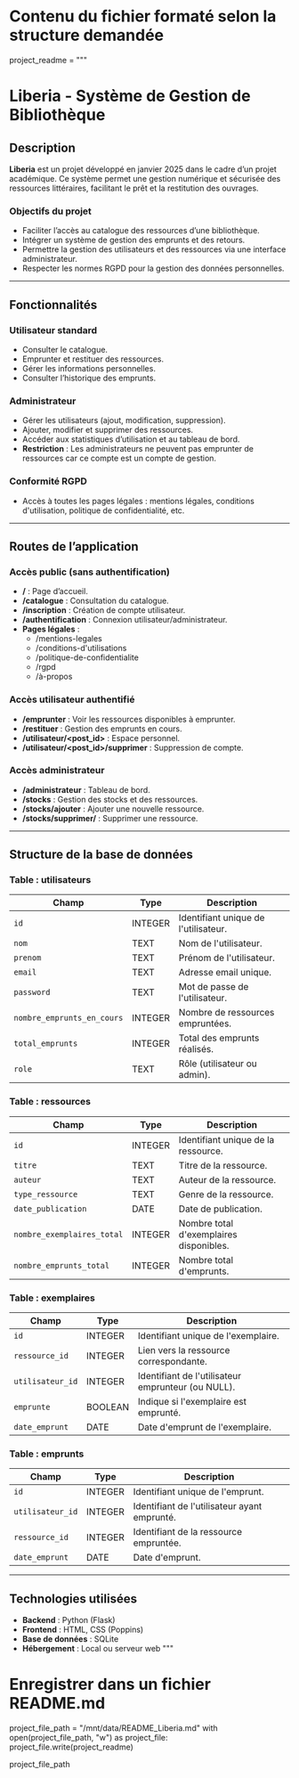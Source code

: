 # Contenu du fichier formaté selon la structure demandée
project_readme = """
# Liberia - Système de Gestion de Bibliothèque

## Description

**Liberia** est un projet développé en janvier 2025 dans le cadre d’un projet académique. Ce système permet une gestion numérique et sécurisée des ressources littéraires, facilitant le prêt et la restitution des ouvrages.

### Objectifs du projet
- Faciliter l’accès au catalogue des ressources d’une bibliothèque.
- Intégrer un système de gestion des emprunts et des retours.
- Permettre la gestion des utilisateurs et des ressources via une interface administrateur.
- Respecter les normes RGPD pour la gestion des données personnelles.

---

## Fonctionnalités

### Utilisateur standard
- Consulter le catalogue.
- Emprunter et restituer des ressources.
- Gérer les informations personnelles.
- Consulter l’historique des emprunts.

### Administrateur
- Gérer les utilisateurs (ajout, modification, suppression).
- Ajouter, modifier et supprimer des ressources.
- Accéder aux statistiques d’utilisation et au tableau de bord.
- **Restriction** : Les administrateurs ne peuvent pas emprunter de ressources car ce compte est un compte de gestion.

### Conformité RGPD
- Accès à toutes les pages légales : mentions légales, conditions d'utilisation, politique de confidentialité, etc.

---

## Routes de l’application

### Accès public (sans authentification)
- **/** : Page d’accueil.
- **/catalogue** : Consultation du catalogue.
- **/inscription** : Création de compte utilisateur.
- **/authentification** : Connexion utilisateur/administrateur.
- **Pages légales** :
  - /mentions-legales
  - /conditions-d'utilisations
  - /politique-de-confidentialite
  - /rgpd
  - /à-propos

### Accès utilisateur authentifié
- **/emprunter** : Voir les ressources disponibles à emprunter.
- **/restituer** : Gestion des emprunts en cours.
- **/utilisateur/<post_id>** : Espace personnel.
- **/utilisateur/<post_id>/supprimer** : Suppression de compte.

### Accès administrateur
- **/administrateur** : Tableau de bord.
- **/stocks** : Gestion des stocks et des ressources.
- **/stocks/ajouter** : Ajouter une nouvelle ressource.
- **/stocks/supprimer/<id>** : Supprimer une ressource.

---

## Structure de la base de données

### Table : utilisateurs
| Champ                  | Type      | Description                                      |
|------------------------|-----------|--------------------------------------------------|
| `id`                  | INTEGER   | Identifiant unique de l'utilisateur.            |
| `nom`                 | TEXT      | Nom de l'utilisateur.                           |
| `prenom`              | TEXT      | Prénom de l'utilisateur.                        |
| `email`               | TEXT      | Adresse email unique.                           |
| `password`            | TEXT      | Mot de passe de l'utilisateur.                  |
| `nombre_emprunts_en_cours` | INTEGER | Nombre de ressources empruntées.               |
| `total_emprunts`      | INTEGER   | Total des emprunts réalisés.                    |
| `role`                | TEXT      | Rôle (utilisateur ou admin).                    |

### Table : ressources
| Champ                   | Type      | Description                                     |
|-------------------------|-----------|-------------------------------------------------|
| `id`                   | INTEGER   | Identifiant unique de la ressource.            |
| `titre`                | TEXT      | Titre de la ressource.                         |
| `auteur`               | TEXT      | Auteur de la ressource.                        |
| `type_ressource`       | TEXT      | Genre de la ressource.                         |
| `date_publication`     | DATE      | Date de publication.                           |
| `nombre_exemplaires_total` | INTEGER | Nombre total d'exemplaires disponibles.       |
| `nombre_emprunts_total`| INTEGER   | Nombre total d'emprunts.                       |

### Table : exemplaires
| Champ             | Type      | Description                                      |
|-------------------|-----------|--------------------------------------------------|
| `id`             | INTEGER   | Identifiant unique de l'exemplaire.             |
| `ressource_id`   | INTEGER   | Lien vers la ressource correspondante.           |
| `utilisateur_id` | INTEGER   | Identifiant de l'utilisateur emprunteur (ou NULL).|
| `emprunte`       | BOOLEAN   | Indique si l'exemplaire est emprunté.            |
| `date_emprunt`   | DATE      | Date d'emprunt de l'exemplaire.                 |

### Table : emprunts
| Champ            | Type      | Description                                      |
|------------------|-----------|--------------------------------------------------|
| `id`            | INTEGER   | Identifiant unique de l'emprunt.                |
| `utilisateur_id`| INTEGER   | Identifiant de l'utilisateur ayant emprunté.     |
| `ressource_id`  | INTEGER   | Identifiant de la ressource empruntée.           |
| `date_emprunt`  | DATE      | Date d'emprunt.                                  |

---

## Technologies utilisées

- **Backend** : Python (Flask)
- **Frontend** : HTML, CSS (Poppins)
- **Base de données** : SQLite
- **Hébergement** : Local ou serveur web
"""

# Enregistrer dans un fichier README.md
project_file_path = "/mnt/data/README_Liberia.md"
with open(project_file_path, "w") as project_file:
    project_file.write(project_readme)

project_file_path
